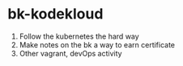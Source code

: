 # bk-kodekloud
1. Follow the kubernetes the hard way
2. Make notes on the bk a way to earn certificate
3. Other vagrant, devOps activity
